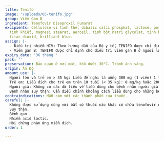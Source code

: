 ```yaml
---
title: Tenifo
image: "/uploads/05-tenifo.jpg"
group: Viêm Gan B
ingredient: Tenofovir Disoproxil Fumarat
excipients: Cellulose vi tinh thể, dibasic calci phosphat, lactose, povidon K30, talc
  tinh khiết, magnesi stearat, aerosil, tinh bột natri glycolat, tinh bột bắp, hypromellose,
  titan dioxid, brilliant blue.
assign: |-
  - Điều trị nhiễm HIV: Theo hướng dẫn của Bộ y tế, TENIFO được chỉ định kết hợp với các thuốc kháng retrovirus khác để điều trị nhiễm HIV-1 ở bệnh nhân người lớn và trẻ em trên 10 tuổi, phụ nữ mang thai và cho con bú.
  - Viêm gan B: TENIFO được chỉ định cho điều trị viêm gan B ở người lớn mà chức năng gan còn bù, với bằng chứng hoạt động nhân bản của virus, nồng độ alanine aminotrasferase (ALT) tăng cao liên tục và bằng chứng mô học của viêm đang hoạt động và/hoặc xơ hóa.
expiry_date: '36 tháng '
pack: ''
preservation: Bảo quản ở nơi mát, khô dưới 30°C. Tránh ánh sáng.
origin: Ấn Độ
amount_use: |-
  Người lớn và trẻ em > 35 kg: Liều đề nghị là uống 300 mg (1 viên) 1 lần/ngày cùng với bữa ăn.
  Trẻ em: Liều đích cho trẻ em trên 10 tuổi (< 35 kg): 8 mg/kg hoặc 200 mg/m2 (tối đa 300 mg).
  Người già: Không có các dữ liệu về liều dùng cho bệnh nhân người già trên 65 tuổi.
  Bệnh nhân suy thận: Cần điều chỉnh khoảng cách liều dùng cho những bệnh nhân có độ thanh thải creatinin < 50 ml/phút theo hướng dẫn của bác sĩ.
contraindications: Mẫn cảm với các thành phần của thuốc.
careful: |-
  Không được sử dụng cùng với bất cứ thuốc nào khác có chứa tenofovir disoproxil fumarat.
  Suy thận.
  Bệnh gan.
  Nhiễm acid lactic.
  Hội chứng phản ứng miễn dịch.
order: 1

---
```

